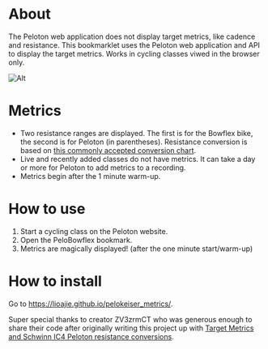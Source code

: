 # About
The Peloton web application does not display target metrics, like cadence and resistance. This bookmarklet uses the Peloton web application and API to display the target metrics. Works in cycling classes viwed in the browser only.

![Alt](https://imgur.com/a/DNaT2q4 "Peloton class with target metrics")

# Metrics
- Two resistance ranges are displayed. The first is for the Bowflex bike, the second is for Peloton (in parentheses). Resistance conversion is based on [this commonly accepted conversion chart](https://i.pinimg.com/originals/08/8c/fb/088cfb395de5135edb4a562637ffa1b0.jpg).
- Live and recently added classes do not have metrics. It can take a day or more for Peloton to add metrics to a recording.
- Metrics begin after the 1 minute warm-up.

# How to use
1. Start a cycling class on the Peloton website.
2. Open the PeloBowflex bookmark.
3. Metrics are magically displayed! (after the one minute start/warm-up)

# How to install
Go to https://lioajie.github.io/pelokeiser_metrics/.

Super special thanks to creator ZV3zrmCT who was generous enough to share their code after originally writing this project up with [Target Metrics and Schwinn IC4 Peloton resistance conversions](https://zv3zrmct.github.io/peloton_schwinn_metrics/).
